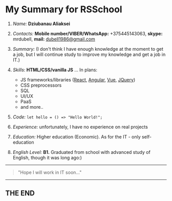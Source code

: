 # My Summary for RSSchool

1. *Name:* **Dziubanau Aliaksei**
2. *Contacts:* **Mobile number/VIBER/WhatsApp:** +375445143063, **skype:** mrdubell, **mail:** dubell1986@gmail.com
3. *Summary:* (I don't think I have enough knowledge at the moment to get a job, but I will continue study to improve my knowledge and get a job in IT.)

4. *Skills*: **HTML/CSS/vanilla JS** ... In plans:  
    - JS frameworks/libraries ([React](https://reactjs.org/), [Angular](https://angular.io/), [Vue](https://vuejs.org/), [JQuery](https://jquery.com/))
    - CSS preprocessors
    - SQL
    - UI/UX
    - PaaS
    - and more..

5. *Code:* `let hello = () => "Hello World!";`
6. *Experience:* unfortunately, I have no experience on real projects 

7. *Education:* Higher education (Economic). As for the IT - only self-education
8. *English Level:* **B1.** Graduated from school with advanced study of English, though it was long ago:)
___


> "Hope I will work in IT soon..." 

___
## THE END
